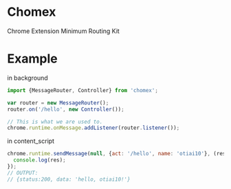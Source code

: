 Chomex
========

Chrome Extension Minimum Routing Kit

Example
=========

in background

```javascript
import {MessageRouter, Controller} from 'chomex';

var router = new MessageRouter();
router.on('/hello', new Controller());

// This is what we are used to.
chrome.runtime.onMessage.addListener(router.listener());
```

in content_script

```javascript
chrome.runtime.sendMessage(null, {act: '/hello', name: 'otiai10'}, (res) => {
  console.log(res);
});
// OUTPUT:
// {status:200, data: 'hello, otiai10!'}
```
